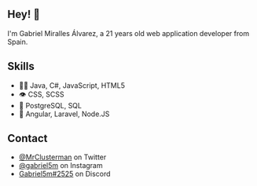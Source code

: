 

## Hey! 👋
I'm Gabriel Miralles Álvarez, a 21 years old web application developer from Spain.



## Skills
- 👨‍💻 Java, C#, JavaScript, HTML5
- 👁️ CSS, SCSS
- 💽 PostgreSQL, SQL
- 📁 Angular, Laravel, Node.JS

## Contact
- [@MrClusterman](https://twitter.com/MrClusterman) on Twitter
- [@gabriel5m](https://www.instagram.com/gabriel5m) on Instagram
- [Gabriel5m#2525](./) on Discord


